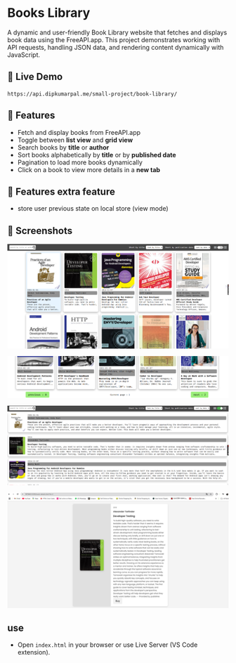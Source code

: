 # Books Library

A dynamic and user-friendly Book Library website that fetches and displays book data using the FreeAPI.app. This project demonstrates working with API requests, handling JSON data, and rendering content dynamically with JavaScript.

## 🔗 Live Demo
```
https://api.dipkumarpal.me/small-project/book-library/
```

## 📂 Features
- Fetch and display books from FreeAPI.app
- Toggle between **list view** and **grid view**
- Search books by **title** or **author**
- Sort books alphabetically by **title** or by **published date**
- Pagination to load more books dynamically
- Click on a book to view more details in a **new tab**
## 📂 Features extra feature
- store user previous state on local store (view mode) 


## 📸 Screenshots

![Screenshot 1](./screenshort/image1.png)

![Screenshot 2](./screenshort/image2.png)

![Screenshot 3](./screenshort/image3.png)

![Screenshot 4](./screenshort/image4.png)



## use
- Open `index.html` in your browser or use Live Server (VS Code extension).

